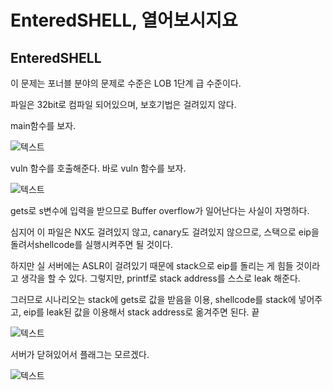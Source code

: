 EnteredSHELL, 열어보시지요
=================
EnteredSHELL
---------------------------
이 문제는 포너블 분야의 문제로 수준은 LOB 1단계 급 수준이다.

파일은 32bit로 컴파일 되어있으며, 보호기법은 걸려있지 않다.

main함수를 보자.

![텍스트](https://i.imgur.com/utNEvRC.png)

vuln 함수를 호출해준다. 바로 vuln 함수를 보자.

![텍스트](https://i.imgur.com/MDx4rQm.png)

gets로 s변수에 입력을 받으므로 Buffer overflow가 일어난다는 사실이 자명하다.

심지어 이 파일은 NX도 걸려있지 않고, canary도 걸려있지 않으므로, 스택으로 eip을 돌려서shellcode를 실행시켜주면 될 것이다.

하지만 실 서버에는 ASLR이 걸려있기 때문에 stack으로 eip를 돌리는 게 힘들 것이라고 생각을 할 수 있다. 그렇지만, printf로 stack address를 스스로 leak 해준다.

그러므로 시나리오는 stack에 gets로 값을 받음을 이용, shellcode를 stack에 넣어주고, eip를 leak된 값을 이용해서 stack address로 옮겨주면 된다.	끝

![텍스트](https://imgur.com/zP1JqEM.png)

서버가 닫혀있어서 플래그는 모르겠다.

![텍스트](https://imgur.com/8xRi18e.png)
